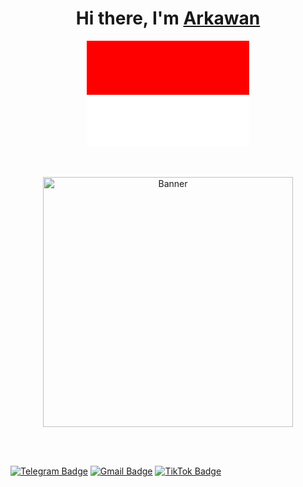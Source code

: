 <h1 align="center">Hi there, I'm <a href="https://www.selfblog.my.id/" target="_blank">Arkawan</a></h1>
<p align="center"><img src="data:image/png;base64,iVBORw0KGgoAAAANSUhEUgAAAQQAAACtCAMAAABhsvGqAAAACVBMVEX/AAD/////c3NJD7FkAAAAtElEQVR4nO3QARHAMAADoX79i+4uNgYSOAcAAAAAAAAAAAAAAAAAAAAAAAAAAAB+73JPJCEJIyEJIyEJIyEJIyEJIyEJIyEJIyEJIyEJIyEJIyEJIyEJIyEJIyEJIyEJIyEJIyEJIyEJIyEJIyEJIyEJIyEJIyEJIyEJIyEJIyEJIyEJIyEJIyEJIyEJIyEJIyEJIyEJIyEJIyEJIyEJIyEJIyEJIyEJIyEJI+HzAOC0WWGNhSviAAAAAElFTkSuQmCC" alt="Arkawan Avatar"></p>


<br />

<p align="center">
  <a><img src="https://github.com/ariesawan/pic-citra/blob/main/miku-nf2u.gif" alt="Banner" width="400px" autoplay></a>
</p>

<br />
<br />

[![Telegram Badge](https://img.shields.io/badge/-@ClouID97-0088cc?style=flat-square&labelColor=0088cc&logo=telegram&logoColor=white&link=https://t.me/ClouID97)](https://t.me/ClouID97)
[![Gmail Badge](https://img.shields.io/badge/-thislaptop55@gmail.com-c14438?style=flat-square&logo=Gmail&logoColor=white&link=mailto:thislaptop55@gmail.com)](mailto:thislaptop55@gmail.com)
[![TikTok Badge](https://img.shields.io/badge/-@arkawan97-000000?style=flat-square&labelColor=000000&logo=tiktok&logoColor=white&link=https://www.tiktok.com/@arkawan97?_t=8i969UenP0h&_r=1)](https://www.tiktok.com/@arkawan97?_t=8i969UenP0h&_r=1)

